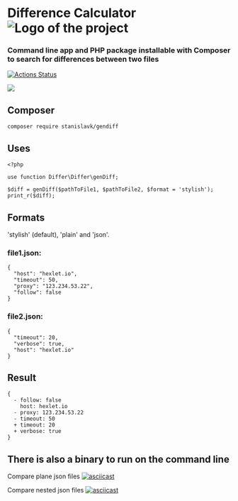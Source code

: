 <h1>Difference Calculator<img align="center" src="https://img.icons8.com/nolan/64/compare.png" alt='Logo of the project'></h1>
  <h3>
    Command line app and PHP package installable with Composer to search for differences between two files
  </h3>
</div>

[![Actions Status](https://github.com/StanislavKls/php-project-lvl2/workflows/My-check/badge.svg)](https://github.com/StanislavKls/php-project-lvl2/actions)

<a href="https://codeclimate.com/github/StanislavKls/php-project-lvl2/maintainability"><img src="https://api.codeclimate.com/v1/badges/de4ea06f12a665b9fdf0/maintainability" /></a>

## Composer
```
composer require stanislavk/gendiff
```
## Uses
```
<?php

use function Differ\Differ\genDiff;

$diff = genDiff($pathToFile1, $pathToFile2, $format = 'stylish');
print_r($diff);
```

## Formats

'stylish' (default), 'plain' and 'json'.

### file1.json:
```
{
  "host": "hexlet.io",
  "timeout": 50,
  "proxy": "123.234.53.22",
  "follow": false
}
```

### file2.json:
```
{
  "timeout": 20,
  "verbose": true,
  "host": "hexlet.io"
}
```
## Result
```
{
  - follow: false
    host: hexlet.io
  - proxy: 123.234.53.22
  - timeout: 50
  + timeout: 20
  + verbose: true
}
```

## There is also a binary to run on the command line

Compare plane json files
[![asciicast](https://asciinema.org/a/chJpoVRgcLtPfidxIqA9hrmkT.svg)](https://asciinema.org/a/chJpoVRgcLtPfidxIqA9hrmkT)

Compare nested json files
[![asciicast](https://asciinema.org/a/s9azSAbm4iaPmFVt6Dnt5z9OW.svg)](https://asciinema.org/a/s9azSAbm4iaPmFVt6Dnt5z9OW)


